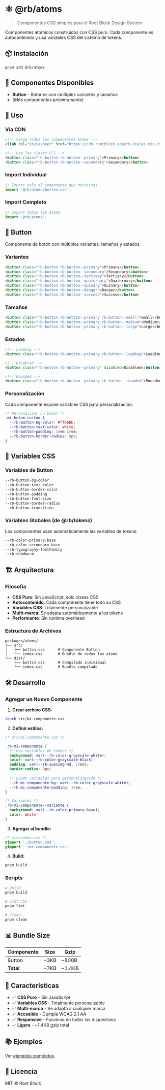 # ⚛️ @rb/atoms

> Componentes CSS simples para el Root Block Design System

Componentes atómicos construidos con CSS puro. Cada componente es autocontenido y usa variables CSS del sistema de tokens.

## 📦 Instalación

```bash
pnpm add @rb/atoms
```

## 🎨 Componentes Disponibles

- **Button** - Botones con múltiples variantes y tamaños
- *(Más componentes próximamente)*

## 🚀 Uso

### Vía CDN

```html
<!-- Carga todos los componentes atoms -->
<link rel="stylesheet" href="https://cdn.rootblock.com/rb-styles.min.css">

<!-- Usa las clases CSS -->
<button class="rb-button rb-button--primary">Primary</button>
<button class="rb-button rb-button--secondary">Secondary</button>
```

### Import Individual

```javascript
// Import solo el componente que necesitas
import '@rb/atoms/button.css';
```

### Import Completo

```javascript
// Import todos los atoms
import '@rb/atoms';
```

## 🔘 Button

Componente de botón con múltiples variantes, tamaños y estados.

### Variantes

```html
<button class="rb-button rb-button--primary">Primary</button>
<button class="rb-button rb-button--secondary">Secondary</button>
<button class="rb-button rb-button--tertiary">Tertiary</button>
<button class="rb-button rb-button--quaternary">Quaternary</button>
<button class="rb-button rb-button--quinary">Quinary</button>
<button class="rb-button rb-button--danger">Danger</button>
<button class="rb-button rb-button--success">Success</button>
```

### Tamaños

```html
<button class="rb-button rb-button--primary rb-button--small">Small</button>
<button class="rb-button rb-button--primary rb-button--medium">Medium</button>
<button class="rb-button rb-button--primary rb-button--large">Large</button>
```

### Estados

```html
<!-- Loading -->
<button class="rb-button rb-button--primary rb-button--loading">Loading...</button>

<!-- Disabled -->
<button class="rb-button rb-button--primary" disabled>Disabled</button>

<!-- Rounded -->
<button class="rb-button rb-button--primary rb-button--rounded">Rounded</button>
```

### Personalización

Cada componente expone variables CSS para personalización:

```css
/* Personalizar un botón */
.mi-boton-custom {
  --rb-button-bg-color: #ff6b6b;
  --rb-button-text-color: white;
  --rb-button-padding: 1rem 2rem;
  --rb-button-border-radius: 8px;
}
```

## 🎨 Variables CSS

### Variables de Button

```css
--rb-button-bg-color
--rb-button-text-color
--rb-button-border-color
--rb-button-padding
--rb-button-font-size
--rb-button-border-radius
--rb-button-transition
```

### Variables Globales (de @rb/tokens)

Los componentes usan automáticamente las variables de tokens:

```css
--rb-color-primary-base
--rb-color-secondary-base
--rb-typography-fontFamily
--rb-shadow-m
```

## 🏗️ Arquitectura

### Filosofía

- **CSS Puro**: Sin JavaScript, solo clases CSS
- **Autocontenido**: Cada componente tiene todo su CSS
- **Variables CSS**: Totalmente personalizable
- **Multi-marca**: Se adapta automáticamente a los tokens
- **Performante**: Sin runtime overhead

### Estructura de Archivos

```
packages/atoms/
├── src/
│   ├── button.css      # Componente Button
│   └── index.css       # Bundle de todos los atoms
└── dist/
    ├── button.css      # Compilado individual
    └── index.css       # Bundle compilado
```

## 🛠️ Desarrollo

### Agregar un Nuevo Componente

1. **Crear archivo CSS:**

```bash
touch src/mi-componente.css
```

2. **Definir estilos:**

```css
/* src/mi-componente.css */

.rb-mi-componente {
  /* Usa variables de tokens */
  background: var(--rb-color-grayscale-white);
  color: var(--rb-color-grayscale-black);
  padding: var(--rb-spacing-md, 1rem);
  border-radius: 8px;
  
  /* Expón variables para personalización */
  --rb-mi-componente-bg: var(--rb-color-grayscale-white);
  --rb-mi-componente-padding: 1rem;
}

/* Variantes */
.rb-mi-componente--variante {
  background: var(--rb-color-primary-base);
  color: white;
}
```

3. **Agregar al bundle:**

```css
/* src/index.css */
@import './button.css';
@import './mi-componente.css';
```

4. **Build:**

```bash
pnpm build
```

### Scripts

```bash
# Build
pnpm build

# Lint CSS
pnpm lint

# Clean
pnpm clean
```

## 📊 Bundle Size

| Componente | Size | Gzip |
|-----------|------|------|
| Button | ~3KB | ~800B |
| **Total** | ~7KB | ~1.4KB |

## 🎯 Características

- ✅ **CSS Puro** - Sin JavaScript
- ✅ **Variables CSS** - Totalmente personalizable
- ✅ **Multi-marca** - Se adapta a cualquier marca
- ✅ **Accesible** - Cumple WCAG 2.1 AA
- ✅ **Responsive** - Funciona en todos los dispositivos
- ✅ **Ligero** - ~1.4KB gzip total

## 📚 Ejemplos

Ver [ejemplos completos](../../examples/bootstrap-style.html).

## 📄 Licencia

MIT © Root Block
